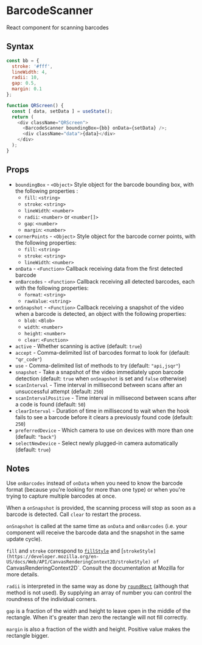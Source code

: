# BarcodeScanner

React component for scanning barcodes

## Syntax

```js
const bb = {
  stroke: '#fff',
  lineWidth: 4,
  radii: 10,
  gap: 0.5,
  margin: 0.1
};

function QRScreen() {
  const [ data, setData ] = useState();
  return (
    <div className="QRScreen">
      <BarcodeScanner boundingBox={bb} onData={setData} />;
      <div className="data">{data}</div>
    </div>
  );
}
```

## Props

* `boundingBox` - `<Object>` Style object for the barcode bounding box, with the 
following properties :
  * `fill`: `<string>`
  * `stroke`: `<string>`
  * `lineWidth`: `<number>`
  * `radii`: `<number>` or `<number[]>`
  * `gap`: `<number>`
  * `margin`: `<number>`
* `cornerPoints` - `<Object>` Style object for the barcode corner points, with the 
following properties:
  * `fill`: `<string>`
  * `stroke`: `<string>`
  * `lineWidth`: `<number>`
* `onData` - `<Function>` Callback receiving data from the first detected barcode
* `onBarcodes` - `<Function>` Callback receiving all detected barcodes, each with the 
following properties:
  * `format`: `<string>`
  * `rawValue`: `<string>`
* `onSnapshot` - `<Function>` Callback receiving a snapshot of the video when a 
barcode is detected, an object with the following properties:
  * `blob`: `<Blob>`
  * `width`: `<number>`
  * `height`: `<number>`
  * `clear`: `<Function>`
* `active` - Whether scanning is active (default: `true`)
* `accept` - Comma-delimited list of barcodes format to look for (default: `"qr_code"`)
* `use` - Comma-delimited list of methods to try (default: `"api,jsqr"`)
* `snapshot` - Take a snapshot of the video immediately upon barcode detection (default: 
`true` when `onSnapshot` is set and `false` otherwise)
* `scanInterval` - Time interval in millisecond between scans after an unsuccessful attempt 
(default: `250`)
* `scanIntervalPositive` - Time interval in millisecond between scans after a code is found 
(default: `50`)
* `clearInterval` - Duration of time in millisecond to wait when the hook fails to see a 
barcode before it clears a previously found code (default: `250`)
* `preferredDevice` - Which camera to use on devices with more than one (default: `"back"`)
* `selectNewDevice` - Select newly plugged-in camera automatically (default: `true`)

## Notes

Use `onBarcodes` instead of `onData` when you need to know the barcode format (because 
you're looking for more than one type) or when you're trying to capture multiple barcodes 
at once.

When a `onSnapshot` is provided, the scanning process will stop as soon as a barcode is 
detected. Call `clear` to restart the process.

`onSnapshot` is called at the same time as `onData` and `onBarcodes` (i.e. your component
will receive the barcode data and the snapshot in the same update cycle).

`fill` and `stroke` correspond to 
[`fillStyle`](https://developer.mozilla.org/en-US/docs/Web/API/CanvasRenderingContext2D/fillStyle)
and 
[`strokeStyle](https://developer.mozilla.org/en-US/docs/Web/API/CanvasRenderingContext2D/strokeStyle)
of `CanvasRenderingContext2D`. Consult the documentation at Mozilla for more details. 

`radii` is interpreted in the same way as done by 
[`roundRect`](https://developer.mozilla.org/en-US/docs/Web/API/CanvasRenderingContext2D/roundRect) 
(although that method is not used). By supplying an array of number you can control the roundness 
of the individual corners.

`gap` is a fraction of the width and height to leave open in the middle of the rectangle. When 
it's greater than zero the rectangle will not fill correctly.

`margin` is also a fraction of the width and height. Positive value makes the rectangle bigger.